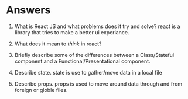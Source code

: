 # Answers

1.  What is React JS and what problems does it try and solve?
  react is a library that tries to make a better ui experiance.
1.  What does it mean to _think_ in react?

1.  Briefly describe some of the differences between a Class/Stateful component and a Functional/Presentational component.

1.  Describe state.
  state is use to gather/move data in a local file 
1.  Describe props.
 props is used to move around data through and from foreign or globle files. 
